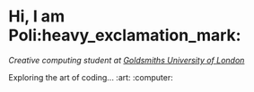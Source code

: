  <h1> Hi, I am Poli:heavy_exclamation_mark:</h1> 
 
<p> <em>Creative computing student at <a href="https://www.gold.ac.uk"> Goldsmiths University of London</a> </em></p>
<p> Exploring the art of coding... :art: :computer:</p>


